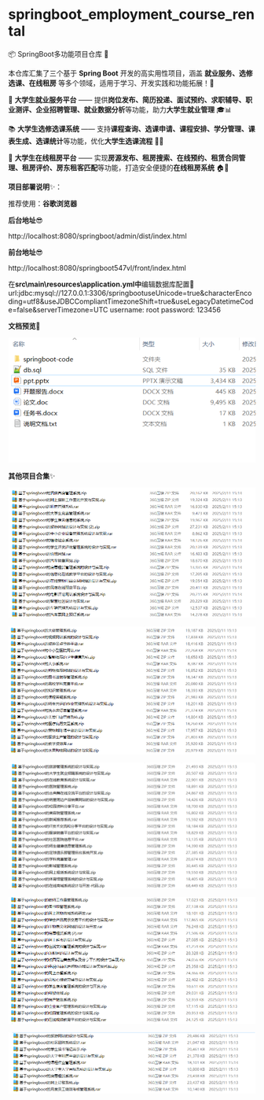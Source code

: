 # springboot_employment_course_rental

📦 SpringBoot多功能项目仓库 🎯

本仓库汇集了三个基于 **Spring Boot** 开发的高实用性项目，涵盖 **就业服务、选修选课、在线租房** 等多个领域，适用于学习、开发实践和功能拓展！🚀

💼 **大学生就业服务平台** —— 提供**岗位发布、简历投递、面试预约、求职辅导、职业测评、企业招聘管理、就业数据分析**等功能，助力**大学生就业管理** 🎓📊

📚 **大学生选修选课系统** —— 支持**课程查询、选课申请、课程安排、学分管理、课表生成、选课统计**等功能，优化**大学生选课流程** 📖✅

🏡 **大学生在线租房平台** —— 实现**房源发布、租房搜索、在线预约、租赁合同管理、租房评价、房东租客匹配**等功能，打造安全便捷的**在线租房系统** 🏠🔑

**项目部署说明**✨：

推荐使用：**谷歌浏览器**

**后台地址**😎

http://localhost:8080/springboot/admin/dist/index.html

**前台地址**😎

http://localhost:8080/springboot547vl/front/index.html

在**src\main\resources\application.yml中**编辑数据库配置🎉										
url:jdbc:mysql://127.0.0.1:3306/springbootuseUnicode=true&characterEncoding=utf8&useJDBCCompliantTimezoneShift=true&useLegacyDatetimeCode=false&serverTimezone=UTC
username: root
password: 123456

**文档预览**👀

![](./images/预览.png)

**其他项目合集**✨

![](./images/1.png)

![](./images/2.png)

![](images/3.png)

![](images/4.png)

![](images/5.png)